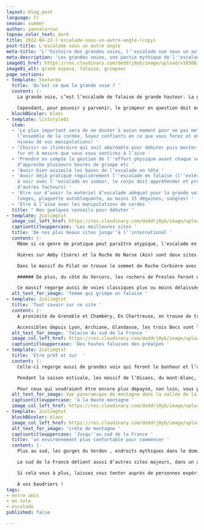 ```yaml
---
layout: blog_post
language: fr
season: summer
author: yannalarcon
topnav_color_text: dark
title: 2022-04-22-l'escalade-sous-un-autre-angle-(copy)
post-title: L'escalade sous un autre angle
meta-title: 'L''histoire des grandes voies, l''escalade vue sous un autre angle '
meta-description: 'Les grandes voies, une partie mythique de l''escalade en outdoor '
image01_href: https://res.cloudinary.com/deddrj0yb/image/upload/v1650619380/website/download.jpg
image01_alt: grand espace, falaise, grimpeur
page_sections:
- template: textarea
  title: 'Qu’est ce que la grande voie ? '
  content: |-
    La grande voie, c’est l’escalade de falaise de grande hauteur. La grande voie sollicite avant tout l’endurance physique mais demande également un grand mental; Contrairement à l’escalade classique elle participe au phénomène de repousser ses limites. C’est grimper plus de 100m en oubliant totalement ce qui peut se trouver autour pendant quelques heures.

    Cependant, pour pouvoir y parvenir, le grimpeur en question doit enchaîner plusieurs longueurs. Grimper en grande voie d’une traite est impossible. Premièrement dû au longueur de corde qui ne sont pas assez conséquente mais aussi du aux pauses que le grimpeur doit prendre pour récupérer, se concentrer etc.
  blockBGcolor: blanc
- template: liststyle01
  item:
  - 'Le plus important sera de ne douter à aucun moment pour ne pas mettre en danger
    l’ensemble de la cordée. Soyez confiants en ce que vous ferez et entreprenez au
    niveau de vos manipulations! '
  - 'Choisir un itinéraire qui soit abordable pour débuter puis monter crescendo au
    fur et à mesure que vous vous sentirez à l’aise '
  - 'Prendre en compte la gestion de l''effort physique avant chaque sortie : marche
    d’approche plusieurs heures de grimpe etc '
  - 'Avoir bien assimilé les bases de l’escalade en tête '
  - 'Avoir déjà pratiqué régulièrement l''escalade en falaise (l''extérieur n’a rien
    à voir avec l''escalade en indoor, le corps doit appréhender et prendre en compte
    d’autres facteurs) '
  - 'Etre sur d’avoir le matériel d’escalade adéquat pour la grande voie (en particulier
    longes, plaquette autobloquante, au moins 15 dégaines, sangles) '
  - 'Etre à l’aise avec les manipulations de cordes '
  title: " Nos quelques conseils pour débuter "
- template: 2colimgtxt
  image_col_left_href: https://res.cloudinary.com/deddrj0yb/image/upload/v1650619346/website/images.jpg
  captiontitleuppercase: 'Les meilleures sites '
  title: 'De nos plus beaux sites jusqu''à l''international '
  content: |-
    Même si ce genre de pratique peut paraître atypique, l'escalade en grande voie à quand même ses “spot” de prédilection comme on dit dans le milieu. En voici quelques uns pour les plus curieux.

    Hières sur Amby (Isère) et la Roche de Narse (Ain) sont deux sites particulièrement conseillés pour l’initiation de l’escalade en grande voie avec peu de longueur pour commencer.

    Dans le massif du Pilat on trouve le sommet de Roche Corbière avec des dizaines de grandes voix sur du gneiss (type de roche particulier).

    ###### De plus, du côté du Vercors, les rochers de Presles feront des heureux.

    Ce massif regorge aussi de voies classiques plus ou moins délaissées. Les topos du Mont-Aiguille, des Deux Sœurs (Agathe et Sophie) et du Gerbier sont à étudier avec minutie pour dénicher quelques perles rares.
  alt_text_for_image: 'femme qui grimpe en falaise '
- template: 2colimgtxt
  title: 'Tout savoir sur ce site '
  content: |-
    A proximité de Grenoble et Chambéry, En Chartreuse, on trouve de très belles voies calcaires dont la dent de Crolles, Chamechaude.. endroits mythiques de ce massif.

    Accessibles depuis Lyon, Archiane, Glandasse, les trois Becs sont les principales falaises du Diois avec de grandes voies spectaculaires.Elles sont nombreuses et de qualité. Pour aller plus loin, le topo “Escalades dans le Diois” vous propose les voies incontournables du Diois avec de nombreux conseils et explications à votre disposition.
  alt_text_for_image: 'falaise du sud de la France '
  image_col_left_href: https://res.cloudinary.com/deddrj0yb/image/upload/v1650620240/website/download.jpg
  captiontitleuppercase: 'Des hautes falaises des préalpes '
- template: 2colimgtxt
  title: 'Etre prêt et sur  '
  content: |-
    Celle-ci regorge aussi de grandes voix qui feront le bonheur et l’admiration des plus expérimentés. Ces voies sont réservées à ceux qui ont une pratique régulière de l’escalade mais qui sont aussi à l’aise avec l'enchaînement des longueur dans des conditions plus arides et la haute montagne en générale.

    Pendant la saison estivale, les massif de l’Oisans, du mont-blanc, ou encore de la Vanoise regorgent de grandes voies. Que ce soit sur des voies équipées ou sur coinceurs ( un système que l'on peut coincer dans une fissure ou une anfractuosité du rocher pour constituer un point d'ancrage), il y en a pour tous les goûts.

    Pour ceux qui voudraient être encore plus dépaysé, non loin, vous pourrez découvrir les grandes voies en Suisse (Ratikon et Gastlosen) en Italie dans les Dolomites.
  alt_text_for_image: Vue panoramique de montagne dans la vallée de la clarée
  captiontitleuppercase: 'à la Haute montagne '
  image_col_left_href: https://res.cloudinary.com/deddrj0yb/image/upload/v1650534769/website/summer/baptiste-OS671l4wILE-unsplash.jpg
- template: 2colimgtxt
  blockBGcolor: blanc
  image_col_left_href: https://res.cloudinary.com/deddrj0yb/image/upload/v1646233990/website/summer/sylvain-mauroux-BN3pSWB95jw-unsplash_mtqpau.jpg
  alt_text_for_image: 'crête de montagne '
  captiontitleuppercase: 'Jusqu''au sud de la France '
  title: 'un environnement plus confortable pour commencer '
  content: |-
    Plus au sud, les gorges du Verdon , endroits mythiques dans le domaine de l’escalade, proposent le plus grand choix de voies de France et peut-être même d’Europe. La qualité du rocher est ce qui a fait en particulier la réputation de ces falaises.

    Le sud de la France détient aussi d’autres sites majeurs, dans un autre style mais tout aussi attrayants, tels que: les calanques, la montagne Sainte-Victoire.

    Si cela vous à plus, laissez vous tenter auprès de personnes expérimentées pour commencer

    A vos baudriers !
tags:
- entre amis
- en solo
- escalade
published: false

---
```

